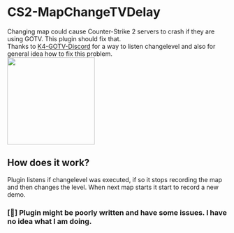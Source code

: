 # CS2-MapChangeTVDelay
Changing map could cause Counter-Strike 2 servers to crash if they are using GOTV. This plugin should fix that. <br>
Thanks to [K4-GOTV-Discord](https://github.com/KitsuneLab-Development/K4-GOTV-Discord/tree/dev) for a way to listen changelevel and also for general idea how to fix this problem.
<br><img src="https://i.imgur.com/TQP4lYn.gif" height="200px">

## How does it work?
Plugin listens if changelevel was executed, if so it stops recording the map and then changes the level. When next map starts it start to record a new demo.

### [🚨] Plugin might be poorly written and have some issues. I have no idea what I am doing.